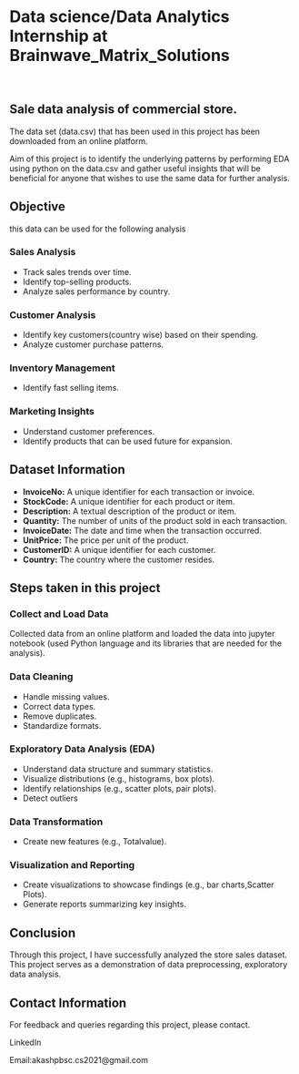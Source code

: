<h1>Data science/Data Analytics Internship at Brainwave_Matrix_Solutions </h1>
<br>
<h2>Sale data analysis of commercial store.</h2>
    <p>The data set (data.csv) that has been used in this project has been downloaded from an online platform.</p>
    <p> Aim of this project is to identify the underlying patterns by performing EDA using python on the data.csv and gather useful insights that will be beneficial for anyone that wishes to use the same data for further analysis.</p>
<h2>Objective</h2>
    <p>this data can be used for the following analysis</p>
     <h3>Sales Analysis</h3>
        <ul>
            <li>Track sales trends over time.</li>
            <li>Identify top-selling products.</li>
            <li>Analyze sales performance by country.</li>
        </ul>
    <h3>Customer Analysis</h3>
        <ul>
            <li>Identify key customers(country wise) based on their spending.</li>
            <li>Analyze customer purchase patterns.</li>
        </ul>
    <h3>Inventory Management</h3>
        <ul>
            <li>Identify fast selling items.</li>
        </ul>
    <h3>Marketing Insights</h3>
        <ul>
            <li>Understand customer preferences.</li>
            <li>Identify products that can be used future for expansion.</li>
        </ul>
<h2>Dataset Information</h2>
    <ul>
        <li><strong>InvoiceNo:</strong> A unique identifier for each transaction or invoice.</li>
        <li><strong>StockCode:</strong> A unique identifier for each product or item.</li>
        <li><strong>Description:</strong> A textual description of the product or item.</li>
        <li><strong>Quantity:</strong> The number of units of the product sold in each transaction.</li>
        <li><strong>InvoiceDate:</strong> The date and time when the transaction occurred.</li>
        <li><strong>UnitPrice:</strong> The price per unit of the product.</li>
        <li><strong>CustomerID:</strong> A unique identifier for each customer.</li>
        <li><strong>Country:</strong> The country where the customer resides.</li>
    </ul>
<h2>Steps taken in this project</h2>
    <h3>Collect and Load Data</h3>
        <p>Collected data from an online platform and loaded the data into jupyter notebook (used Python language and its libraries that are needed for the analysis).</p>
    <h3>Data Cleaning</h3>
    <ul>
        <li>Handle missing values.</li>
        <li>Correct data types.</li>
        <li>Remove duplicates.</li>
        <li>Standardize formats.</li>
    </ul>
    <h3>Exploratory Data Analysis (EDA)</h3>
    <ul>
        <li>Understand data structure and summary statistics.</li>
        <li>Visualize distributions (e.g., histograms, box plots).</li>
        <li>Identify relationships (e.g., scatter plots, pair plots).</li>
        <li>Detect outliers</li>
    </ul>
    <h3>Data Transformation</h3>
    <ul>
        <li>Create new features (e.g., Totalvalue).</li>
    </ul>
    <h3>Visualization and Reporting</h3>
    <ul>
        <li>Create visualizations to showcase findings (e.g., bar charts,Scatter Plots).</li>
        <li>Generate reports summarizing key insights.</li>
    </ul>
<h2>Conclusion</h2>


<p>Through this project, I have successfully analyzed the store sales dataset. This project serves as a demonstration of data preprocessing, exploratory data analysis.</p>

<h2>Contact Information</h2>
    <p>For feedback  and queries regarding this project, please contact.</p>
    <p>LinkedIn</p><a href="https://www.linkedin.com/in/akash-p-nair-b63b46318?utm_source=share&utm_campaign=share_via&utm_content=profile&utm_medium=android_app"></a></p>
    <p>Email:akashpbsc.cs2021@gmail.com</p>